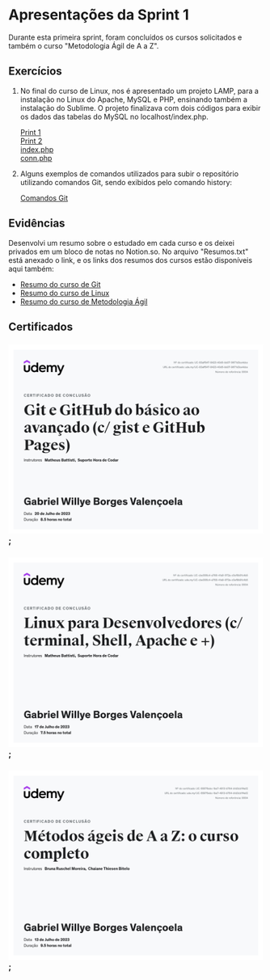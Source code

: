 
# Apresentações da Sprint 1

Durante esta primeira sprint, foram concluídos os cursos solicitados e também o curso "Metodologia Ágil de A a Z".

## Exercícios

1. No final do curso de Linux, nos é apresentado um projeto LAMP, para a instalação no Linux do Apache, MySQL e PHP, ensinando também a instalação do Sublime. O projeto finalizava com dois códigos para exibir os dados das tabelas do MySQL no localhost/index.php.
   
    [Print 1](exercicios/linux1.png)   
    [Print 2](exercicios/linux2.png)    
    [index.php](exercicios/index.php)        
    [conn.php](exercicios/conn.php)

2. Alguns exemplos de comandos utilizados para subir o repositório utilizando comandos Git, sendo exibidos pelo comando history:
   
      [Comandos Git](exercicios/Git.png)


## Evidências

Desenvolvi um resumo sobre o estudado em cada curso e os deixei privados em um bloco de notas no Notion.so. No arquivo "Resumos.txt" está anexado o link, e os links  dos resumos dos cursos estão disponíveis aqui também:
* [Resumo do curso de Git](https://gabrielwillye.notion.site/gabrielwillye/Comandos-Git-7f64ad1cb110467bb12d9ffc79396d9a) 
* [Resumo do curso de Linux](https://gabrielwillye.notion.site/gabrielwillye/Comandos-Linux-1f45ebb40fdc47b49a16f798aa6bfd04)
* [Resumo do curso de Metodologia Ágil](https://gabrielwillye.notion.site/gabrielwillye/Metodologias-geis-45da3933fdcd43d79e5915fc6fb57228)

## Certificados

### ![Certificado do curso de Git](certificados/Git.jpg);

### ![Certificado do curso de Linux](certificados/Linux.jpg);

### ![Certificado do curso de Metodologia Agil](certificados/MetodologiaAgil.jpg);

